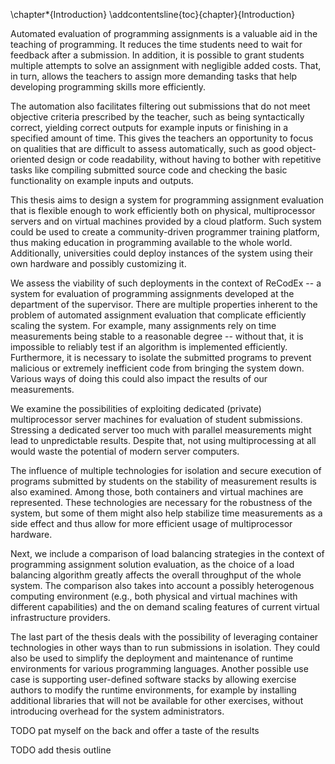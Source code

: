 \chapter*{Introduction}
\addcontentsline{toc}{chapter}{Introduction}

Automated evaluation of programming assignments is a valuable aid in the 
teaching of programming. It reduces the time students need to wait for feedback 
after a submission. In addition, it is possible to grant students multiple 
attempts to solve an assignment with negligible added costs. That, in turn, 
allows the teachers to assign more demanding tasks that help developing 
programming skills more efficiently.

The automation also facilitates filtering out submissions that do not meet 
objective criteria prescribed by the teacher, such as being syntactically 
correct, yielding correct outputs for example inputs or finishing in a specified 
amount of time. This gives the teachers an opportunity to focus on qualities 
that are difficult to assess automatically, such as good object-oriented design 
or code readability, without having to bother with repetitive tasks like 
compiling submitted source code and checking the basic functionality on example 
inputs and outputs.

This thesis aims to design a system for programming assignment evaluation that 
is flexible enough to work efficiently both on physical, multiprocessor servers 
and on virtual machines provided by a cloud platform. Such system could be used 
to create a community-driven programmer training platform, thus making education 
in programming available to the whole world. Additionally, universities could 
deploy instances of the system using their own hardware and possibly customizing 
it.

We assess the viability of such deployments in the context of ReCodEx -- a
system for evaluation of programming assignments developed at the department of
the supervisor. There are multiple properties inherent to the problem of
automated assignment evaluation that complicate efficiently scaling the system. 
For example, many assignments rely on time measurements being stable to a 
reasonable degree -- without that, it is impossible to reliably test if an 
algorithm is implemented efficiently. Furthermore, it is necessary to isolate 
the submitted programs to prevent malicious or extremely inefficient code from 
bringing the system down. Various ways of doing this could also impact the 
results of our measurements.

We examine the possibilities of exploiting dedicated (private) multiprocessor 
server machines for evaluation of student submissions. Stressing a dedicated 
server too much with parallel measurements might lead to unpredictable results. 
Despite that, not using multiprocessing at all would waste the potential of 
modern server computers.

The influence of multiple technologies for isolation and secure execution of 
programs submitted by students on the stability of measurement results is also 
examined. Among those, both containers and virtual machines are represented. 
These technologies are necessary for the robustness of the system, but some of 
them might also help stabilize time measurements as a side effect and thus allow 
for more efficient usage of multiprocessor hardware.

Next, we include a comparison of load balancing strategies in the context of 
programming assignment solution evaluation, as the choice of a load balancing 
algorithm greatly affects the overall throughput of the whole system. The 
comparison also takes into account a possibly heterogenous computing environment 
(e.g., both physical and virtual machines with different capabilities) and the 
on
demand scaling features of current virtual infrastructure providers.

The last part of the thesis deals with the possibility of leveraging container 
technologies in other ways than to run submissions in isolation. They could also 
be used to simplify the deployment and maintenance of runtime environments for 
various programming languages. Another possible use case is supporting 
user-defined software stacks by allowing exercise authors to modify the runtime 
environments, for example by installing additional libraries that will not be 
available for other exercises, without introducing overhead for the system 
administrators.

TODO pat myself on the back and offer a taste of the results

TODO add thesis outline
